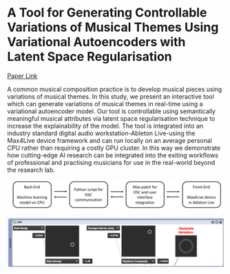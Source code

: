 # A Tool for Generating Controllable Variations of Musical Themes Using Variational Autoencoders with Latent Space Regularisation

[Paper Link](https://ojs.aaai.org/index.php/AAAI/article/view/27059)

A common musical composition practice is to develop musical pieces using variations of musical themes. In this study, we present an interactive tool which can generate variations of musical themes in real-time using a variational autoencoder model. Our tool is controllable using semantically meaningful musical attributes via latent space regularisation technique to increase the explainability of the model. The tool is integrated into an industry standard digital audio workstation-Ableton Live-using the Max4Live device framework and can run locally on an average personal CPU rather than requiring a costly GPU cluster. In this way we demonstrate how cutting-edge AI research can be integrated into the exiting workflows of professional and practising musicians for use in the real-world beyond the research lab.

![Design schematic of the full pipeline.](images/design_schematic.png)

![A screenshot of the Max4Live device.](images/device_screenshot.png)

